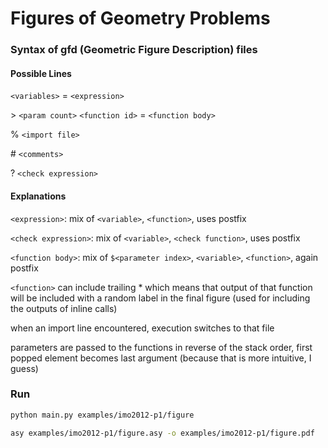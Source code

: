 # Figures of Geometry Problems

### Syntax of gfd (Geometric Figure Description) files

#### Possible Lines

`<variables>` = `<expression>`

\> `<param count>` `<function id>` = `<function body>`

% `<import file>`

\# `<comments>`

? `<check expression>`

#### Explanations

`<expression>`: mix of `<variable>`, `<function>`, uses postfix

`<check expression>`: mix of `<variable>`, `<check function>`, uses postfix

`<function body>`: mix of `$<parameter index>`, `<variable>`, `<function>`, again postfix

`<function>` can include trailing * which means that output of that function will be included with a random label in the final figure (used for including the outputs of inline calls)

when an import line encountered, execution switches to that file

parameters are passed to the functions in reverse of the stack order, first popped element becomes last argument (because that is more intuitive, I guess)

### Run

```sh
python main.py examples/imo2012-p1/figure
```

```sh
asy examples/imo2012-p1/figure.asy -o examples/imo2012-p1/figure.pdf
```
